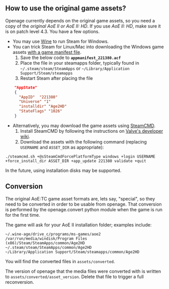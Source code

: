 How to use the original game assets?
------------------------------------

Openage currently depends on the original game assets, so you need a copy of the *original AoE II or AoE II: HD*. If you use *AoE II: HD*, make sure it is on patch level 4.3. You have a few options.

* You may use [Wine](https://www.winehq.org/) to run Steam for Windows.
* You can trick Steam for Linux/Mac into downloading the Windows game assets [with a game manifest file](https://gist.github.com/paulirish/758f262379092ff2910a).
  1. Save the below code to **`appmanifest_221380.acf`**
  2. Place the file in your steamapps folder, typically found in `~/.steam/steam/SteamApps` or `~/Library/Application Support/Steam/steamapps`
  3. Restart Steam after placing the file

```json
    "AppState"
    {
      "AppID"  "221380"
      "Universe" "1"
      "installdir" "Age2HD"
      "StateFlags" "1026"
    }
```
* Alternatively, you may download the game assets using [SteamCMD](https://developer.valvesoftware.com/wiki/SteamCMD).
  1. Install SteamCMD by following the instructions on [Valve's developer wiki](https://developer.valvesoftware.com/wiki/SteamCMD).
  2. Download the assets with the following command (replacing `USERNAME` and `ASSET_DIR` as appropriate):

`./steamcmd.sh +@sSteamCmdForcePlatformType windows +login USERNAME +force_install_dir ASSET_DIR +app_update 221380 validate +quit`

In the future, using installation disks may be supported.

## Conversion

The original AoE:TC game asset formats are, lets say, "special", so they need to be converted in order to be usable from openage.
That conversion is performed by the openage.convert python module when the game is run for the first time.

The game will ask for your AoE II installation folder; examples include:

    ~/.wine-age/drive_c/programs/ms-games/aoe2
    /var/run/media/windisk/Program Files (x86)/Steam/SteamApps/common/Age2HD
    ~/.steam/steam/SteamApps/common/Age2HD
    ~/Library/Application Support/Steam/steamapps/common/Age2HD

You will find the converted files in `assets/converted`.

The version of openage that the media files were converted with is written to `assets/converted/asset_version`.
Delete that file to trigger a full reconversion.
